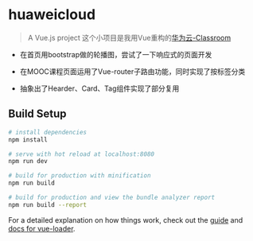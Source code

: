 # huaweicloud

> A Vue.js project 这个小项目是我用Vue重构的[华为云-Classroom](https://classroom.devcloud.huaweicloud.com/home)

+ 在首页用bootstrap做的轮播图，尝试了一下响应式的页面开发

+ 在MOOC课程页面运用了Vue-router子路由功能，同时实现了按标签分类

+ 抽象出了Hearder、Card、Tag组件实现了部分复用

## Build Setup

``` bash
# install dependencies
npm install

# serve with hot reload at localhost:8080
npm run dev

# build for production with minification
npm run build

# build for production and view the bundle analyzer report
npm run build --report
```

For a detailed explanation on how things work, check out the [guide](http://vuejs-templates.github.io/webpack/) and [docs for vue-loader](http://vuejs.github.io/vue-loader).
